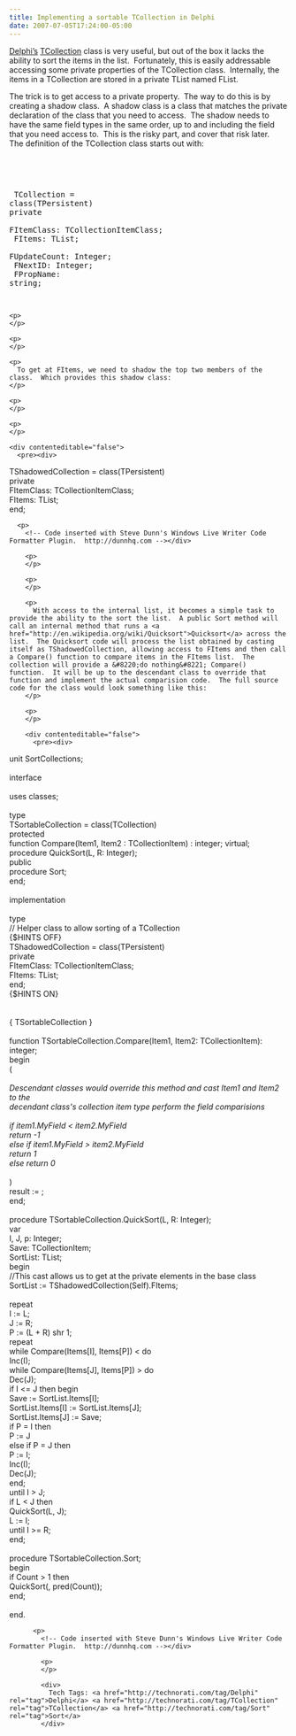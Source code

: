```yaml
---
title: Implementing a sortable TCollection in Delphi
date: 2007-07-05T17:24:00-05:00
---
```

[Delphi&#8217;s](http://www.codegear.com/products/delphi/win32) [TCollection](http://www.freepascal.org/docs-html/rtl/classes/tcollection.html) class is very useful, but out of the box it lacks the ability to sort the items in the list.  Fortunately, this is easily addressable accessing some private properties of the TCollection class.  Internally, the items in a TCollection are stored in a private TList named FList.  

The trick is to get access to a private property.  The way to do this is by creating a shadow class.  A shadow class is a class that matches the private declaration of the class that you need to access.  The shadow needs to have the same field types in the same order, up to and including the field that you need access to.  This is the risky part, and cover that risk later.  The definition of the TCollection class starts out with:</p> 

<div contenteditable="false">
  <pre><div>
  <!--<br /><br />Code highlighting produced by Actipro CodeHighlighter (freeware)<br />http://www.CodeHighlighter.com/<br /><br />-->
  
  <span>  TCollection </span><span>=</span><span> </span><span>class</span><span>(TPersistent)<br /></span><span>private</span><span><br />    FItemClass: TCollectionItemClass;<br />    FItems: TList;<br />    FUpdateCount: Integer;<br />    FNextID: Integer;<br />    FPropName: string;<br /></span>
</div></pre>
  
  <p>
    <!-- Code inserted with Steve Dunn's Windows Live Writer Code Formatter Plugin.  http://dunnhq.com --></div> 
    
    <p>
    </p>
    
    <p>
    </p>
    
    <p>
      To get at FItems, we need to shadow the top two members of the class.  Which provides this shadow class:
    </p>
    
    <p>
    </p>
    
    <p>
    </p>
    
    <div contenteditable="false">
      <pre><div>
  <!--<br /><br />Code highlighting produced by Actipro CodeHighlighter (freeware)<br />http://www.CodeHighlighter.com/<br /><br />-->
  
  <span>  TShadowedCollection </span><span>=</span><span> </span><span>class</span><span>(TPersistent)<br /></span><span>private</span><span><br />    FItemClass: TCollectionItemClass;<br />    FItems: TList;<br /></span><span>end</span><span>;<br /></span>
</div></pre>
      
      <p>
        <!-- Code inserted with Steve Dunn's Windows Live Writer Code Formatter Plugin.  http://dunnhq.com --></div> 
        
        <p>
        </p>
        
        <p>
        </p>
        
        <p>
          With access to the internal list, it becomes a simple task to provide the ability to the sort the list.  A public Sort method will call an internal method that runs a <a href="http://en.wikipedia.org/wiki/Quicksort">Quicksort</a> across the list.  The Quicksort code will process the list obtained by casting itself as TShadowedCollection, allowing access to FItems and then call a Compare() function to compare items in the FItems list.  The collection will provide a &#8220;do nothing&#8221; Compare() function.  It will be up to the descendant class to override that function and implement the actual comparision code.  The full source code for the class would look something like this:
        </p>
        
        <p>
        </p>
        
        <div contenteditable="false">
          <pre><div>
  <!--<br /><br />Code highlighting produced by Actipro CodeHighlighter (freeware)<br />http://www.CodeHighlighter.com/<br /><br />-->
  
  <span>unit</span><span> SortCollections;<br /><br /></span><span>interface</span><span><br /><br /></span><span>uses</span><span> classes;<br /><br /></span><span>type</span><span><br />  TSortableCollection </span><span>=</span><span> </span><span>class</span><span>(TCollection)<br /></span><span>protected</span><span><br /></span><span>function</span><span> Compare(Item1, Item2 : TCollectionItem) : integer; virtual;<br /></span><span>procedure</span><span> QuickSort(L, R: Integer);<br /></span><span>public</span><span><br /></span><span>procedure</span><span> Sort;<br /></span><span>end</span><span>;<br /><br /></span><span>implementation</span><span><br /><br /></span><span>type</span><span><br /></span><span>//</span><span> Helper class to allow sorting of a TCollection</span><span><br /></span><span>  </span><span>{</span><span>$HINTS OFF</span><span>}</span><span><br />  TShadowedCollection </span><span>=</span><span> </span><span>class</span><span>(TPersistent)<br /></span><span>private</span><span><br />    FItemClass: TCollectionItemClass;<br />    FItems: TList;<br /></span><span>end</span><span>;<br /></span><span>{</span><span>$HINTS ON</span><span>}</span><span><br /><br /><br /></span><span>{</span><span> TSortableCollection </span><span>}</span><span><br /><br /></span><span>function</span><span> TSortableCollection.Compare(Item1, Item2: TCollectionItem): integer;<br /></span><span>begin</span><span><br /></span><span>(*</span><span><br /><br />Descendant classes would override this method and cast Item1 and Item2 to the<br />decendant class's collection item type perform the field comparisions<br /><br />if item1.MyField &lt; item2.MyField<br />  return -1<br />else if item1.MyField > item2.MyField<br />  return 1<br />else return 0<br /><br /></span><span>*)</span><span><br />  result :</span><span>=</span><span> </span><span></span><span>;<br /></span><span>end</span><span>;<br /><br /></span><span>procedure</span><span> TSortableCollection.QuickSort(L, R: Integer);<br /></span><span>var</span><span><br />  I, J, p: Integer;<br />  Save: TCollectionItem;<br />  SortList: TList;<br /></span><span>begin</span><span><br /></span><span>//</span><span>This cast allows us to get at the private elements in the base class</span><span><br /></span><span>  SortList :</span><span>=</span><span> TShadowedCollection(Self).FItems;<br /><br /></span><span>repeat</span><span><br />    I :</span><span>=</span><span> L;<br />    J :</span><span>=</span><span> R;<br />    P :</span><span>=</span><span> (L </span><span>+</span><span> R) shr </span><span>1</span><span>;<br /></span><span>repeat</span><span><br /></span><span>while</span><span> Compare(Items[I], Items[P]) </span><span>&lt;</span><span> </span><span></span><span> </span><span>do</span><span><br />        Inc(I);<br /></span><span>while</span><span> Compare(Items[J], Items[P]) </span><span>></span><span> </span><span></span><span> </span><span>do</span><span><br />        Dec(J);<br /></span><span>if</span><span> I </span><span>&lt;=</span><span> J </span><span>then</span><span> </span><span>begin</span><span><br />        Save              :</span><span>=</span><span> SortList.Items[I];<br />        SortList.Items[I] :</span><span>=</span><span> SortList.Items[J];<br />        SortList.Items[J] :</span><span>=</span><span> Save;<br /></span><span>if</span><span> P </span><span>=</span><span> I </span><span>then</span><span><br />          P :</span><span>=</span><span> J<br /></span><span>else</span><span> </span><span>if</span><span> P </span><span>=</span><span> J </span><span>then</span><span><br />          P :</span><span>=</span><span> I;<br />        Inc(I);<br />        Dec(J);<br /></span><span>end</span><span>;<br /></span><span>until</span><span> I </span><span>></span><span> J;<br /></span><span>if</span><span> L </span><span>&lt;</span><span> J </span><span>then</span><span><br />      QuickSort(L, J);<br />    L :</span><span>=</span><span> I;<br /></span><span>until</span><span> I </span><span>>=</span><span> R;<br /></span><span>end</span><span>;<br /><br /></span><span>procedure</span><span> TSortableCollection.Sort;<br /></span><span>begin</span><span><br /></span><span>if</span><span> Count </span><span>></span><span> </span><span>1</span><span> </span><span>then</span><span><br />    QuickSort(</span><span></span><span>, pred(Count));<br /></span><span>end</span><span>;<br /><br /></span><span>end</span><span>.</span>
</div></pre>
          
          <p>
            <!-- Code inserted with Steve Dunn's Windows Live Writer Code Formatter Plugin.  http://dunnhq.com --></div> 
            
            <p>
            </p>
            
            <div>
              Tech Tags: <a href="http://technorati.com/tag/Delphi" rel="tag">Delphi</a> <a href="http://technorati.com/tag/TCollection" rel="tag">TCollection</a> <a href="http://technorati.com/tag/Sort" rel="tag">Sort</a>
            </div>
